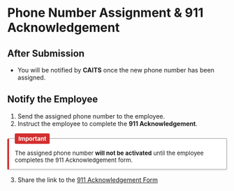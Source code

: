 # Phone Number Assignment & 911 Acknowledgement

## After Submission

- You will be notified by **CAITS** once the new phone number has been assigned.

## Notify the Employee

1. Send the assigned phone number to the employee.
2. Instruct the employee to complete the **911 Acknowledgement**.

<fieldset style="
  border-left: 4px solid #d32f2f;
  background-color: #ffffff;
  padding: 1em;
  margin: 1em 0;
  border-radius: 4px;
  box-shadow: 0 1px 3px rgba(0,0,0,0.1);
  max-width: 700px;
  width: 100%;
  box-sizing: border-box;
  font-size: 0.95em;
">
  <legend style="
    font-weight: bold;
    color: #ffffff;
    background-color: #d32f2f;
    padding: 0.3em 0.6em;
    border-radius: 3px;
  ">
    Important
  </legend>
    The assigned phone number <strong>will not be activated</strong> until the employee completes the 911 Acknowledgement form.
</fieldset>

3. Share the link to the <a href="https://iunetworks-fireform.eas.iu.edu/online/form/authen/e911" target="_blank"> 911 Acknowledgement Form</a>

<div style="display: flex; flex-wrap: wrap; gap: 2rem; margin-top: 1rem;">

  
 

